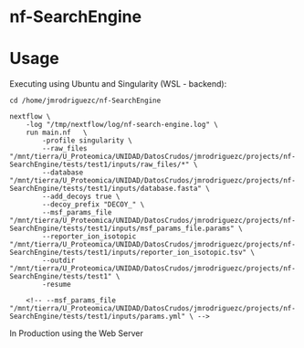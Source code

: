 # nf-SearchEngine


# Usage
Executing using Ubuntu and Singularity (WSL - backend):
```
cd /home/jmrodriguezc/nf-SearchEngine

nextflow \
    -log "/tmp/nextflow/log/nf-search-engine.log" \
    run main.nf   \
        -profile singularity \
        --raw_files "/mnt/tierra/U_Proteomica/UNIDAD/DatosCrudos/jmrodriguezc/projects/nf-SearchEngine/tests/test1/inputs/raw_files/*" \
        --database "/mnt/tierra/U_Proteomica/UNIDAD/DatosCrudos/jmrodriguezc/projects/nf-SearchEngine/tests/test1/inputs/database.fasta" \
        --add_decoys true \
        --decoy_prefix "DECOY_" \
        --msf_params_file "/mnt/tierra/U_Proteomica/UNIDAD/DatosCrudos/jmrodriguezc/projects/nf-SearchEngine/tests/test1/inputs/msf_params_file.params" \
        --reporter_ion_isotopic "/mnt/tierra/U_Proteomica/UNIDAD/DatosCrudos/jmrodriguezc/projects/nf-SearchEngine/tests/test1/inputs/reporter_ion_isotopic.tsv" \
        --outdir  "/mnt/tierra/U_Proteomica/UNIDAD/DatosCrudos/jmrodriguezc/projects/nf-SearchEngine/tests/test1" \
        -resume
```


        <!-- --msf_params_file "/mnt/tierra/U_Proteomica/UNIDAD/DatosCrudos/jmrodriguezc/projects/nf-SearchEngine/tests/test1/inputs/params.yml" \ -->

<!-- Debugging using Ubuntu (Docker - backend):
```
cd /usr/local/nf-SearchEngine

nextflow \
    -log "/opt/nextflow/nextflow/log/nf-search-engine.log" \
    run main.nf   \
        --wkf "search_engine" \
        --inputs "/mnt/tierra/nf-SearchEngine/tests/test1/params/inputs_searchengine.yml" \
        --outdir  "/mnt/tierra/nf-SearchEngine/tests/test1" \
        -params-file "/mnt/tierra/nf-SearchEngine/tests/test1/params/params.yml" \
        -resume
``` -->



In Production using the Web Server